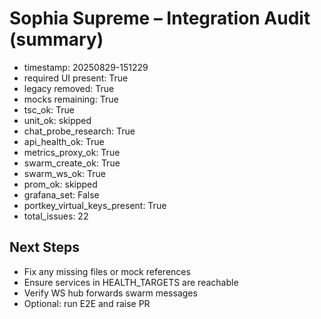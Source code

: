 # Sophia Supreme – Integration Audit (summary)
- timestamp: 20250829-151229
- required UI present: True
- legacy removed: True
- mocks remaining: True
- tsc_ok: True
- unit_ok: skipped
- chat_probe_research: True
- api_health_ok: True
- metrics_proxy_ok: True
- swarm_create_ok: True
- swarm_ws_ok: True
- prom_ok: skipped
- grafana_set: False
- portkey_virtual_keys_present: True
- total_issues: 22

## Next Steps
- Fix any missing files or mock references
- Ensure services in HEALTH_TARGETS are reachable
- Verify WS hub forwards swarm messages
- Optional: run E2E and raise PR
